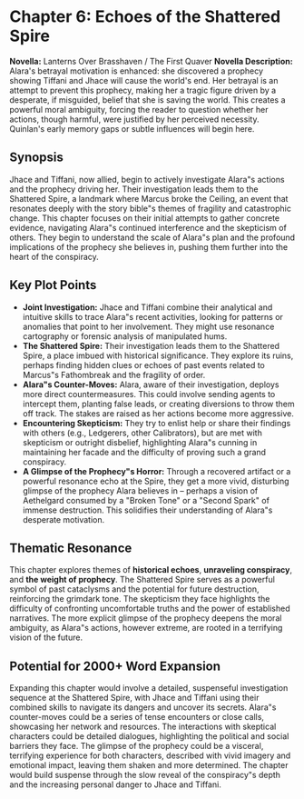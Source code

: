 # Chapter 6: Echoes of the Shattered Spire

**Novella:** Lanterns Over Brasshaven / The First Quaver
**Novella Description:** Alara's betrayal motivation is enhanced: she discovered a prophecy showing Tiffani and Jhace will cause the world's end. Her betrayal is an attempt to prevent this prophecy, making her a tragic figure driven by a desperate, if misguided, belief that she is saving the world. This creates a powerful moral ambiguity, forcing the reader to question whether her actions, though harmful, were justified by her perceived necessity. Quinlan's early memory gaps or subtle influences will begin here.

## Synopsis

Jhace and Tiffani, now allied, begin to actively investigate Alara"s actions and the prophecy driving her. Their investigation leads them to the Shattered Spire, a landmark where Marcus broke the Ceiling, an event that resonates deeply with the story bible"s themes of fragility and catastrophic change. This chapter focuses on their initial attempts to gather concrete evidence, navigating Alara"s continued interference and the skepticism of others. They begin to understand the scale of Alara"s plan and the profound implications of the prophecy she believes in, pushing them further into the heart of the conspiracy.

## Key Plot Points

*   **Joint Investigation:** Jhace and Tiffani combine their analytical and intuitive skills to trace Alara"s recent activities, looking for patterns or anomalies that point to her involvement. They might use resonance cartography or forensic analysis of manipulated hums.
*   **The Shattered Spire:** Their investigation leads them to the Shattered Spire, a place imbued with historical significance. They explore its ruins, perhaps finding hidden clues or echoes of past events related to Marcus"s Fathombreak and the fragility of order.
*   **Alara"s Counter-Moves:** Alara, aware of their investigation, deploys more direct countermeasures. This could involve sending agents to intercept them, planting false leads, or creating diversions to throw them off track. The stakes are raised as her actions become more aggressive.
*   **Encountering Skepticism:** They try to enlist help or share their findings with others (e.g., Ledgerers, other Calibrators), but are met with skepticism or outright disbelief, highlighting Alara"s cunning in maintaining her facade and the difficulty of proving such a grand conspiracy.
*   **A Glimpse of the Prophecy"s Horror:** Through a recovered artifact or a powerful resonance echo at the Spire, they get a more vivid, disturbing glimpse of the prophecy Alara believes in – perhaps a vision of Aethelgard consumed by a "Broken Tone" or a "Second Spark" of immense destruction. This solidifies their understanding of Alara"s desperate motivation.

## Thematic Resonance

This chapter explores themes of **historical echoes**, **unraveling conspiracy**, and **the weight of prophecy**. The Shattered Spire serves as a powerful symbol of past cataclysms and the potential for future destruction, reinforcing the grimdark tone. The skepticism they face highlights the difficulty of confronting uncomfortable truths and the power of established narratives. The more explicit glimpse of the prophecy deepens the moral ambiguity, as Alara"s actions, however extreme, are rooted in a terrifying vision of the future.

## Potential for 2000+ Word Expansion

Expanding this chapter would involve a detailed, suspenseful investigation sequence at the Shattered Spire, with Jhace and Tiffani using their combined skills to navigate its dangers and uncover its secrets. Alara"s counter-moves could be a series of tense encounters or close calls, showcasing her network and resources. The interactions with skeptical characters could be detailed dialogues, highlighting the political and social barriers they face. The glimpse of the prophecy could be a visceral, terrifying experience for both characters, described with vivid imagery and emotional impact, leaving them shaken and more determined. The chapter would build suspense through the slow reveal of the conspiracy"s depth and the increasing personal danger to Jhace and Tiffani.
